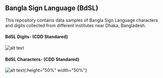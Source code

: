 ## Bangla Sign Language (BdSL)
This repository contains data samples of Bangla Sign Language characters and digits collected from different institutes near Dhaka, Bangladesh.

#### BdSL Digits- (CDD Standared)
![alt text](https://github.com/Sanzidikawsar/Bangla-Sign-Language/blob/master/figures/fig-1.jpg "Bangla Sign Language Digits")

#### BdSL Characters- (CDD Standared)
![alt text](https://github.com/Sanzidikawsar/Bangla-Sign-Language/blob/master/figures/fig-2.jpg "Bangla Sign Language Digits"){:height="50%" width="50%"}
